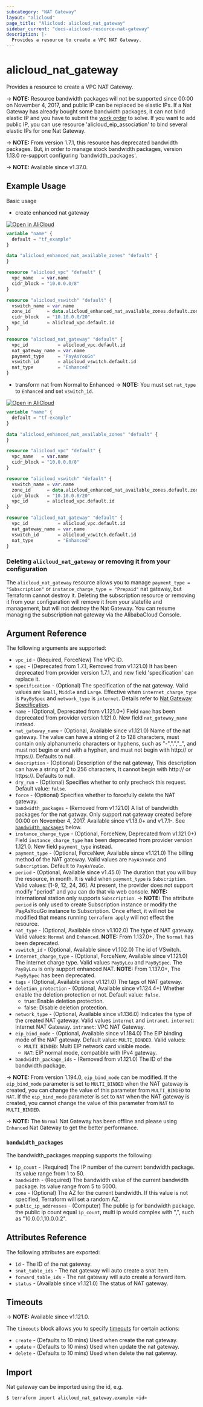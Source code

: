 ```yaml
---
subcategory: "NAT Gateway"
layout: "alicloud"
page_title: "Alicloud: alicloud_nat_gateway"
sidebar_current: "docs-alicloud-resource-nat-gateway"
description: |-
  Provides a resource to create a VPC NAT Gateway.
---
```


# alicloud_nat_gateway

Provides a resource to create a VPC NAT Gateway.

-> **NOTE:** Resource bandwidth packages will not be supported since 00:00 on November 4, 2017, and public IP can be replaced be elastic IPs.
If a Nat Gateway has already bought some bandwidth packages, it can not bind elastic IP and you have to submit the [work order](https://selfservice.console.aliyun.com/ticket/createIndex) to solve.
If you want to add public IP, you can use resource 'alicloud_eip_association' to bind several elastic IPs for one Nat Gateway.

-> **NOTE:** From version 1.7.1, this resource has deprecated bandwidth packages.
But, in order to manage stock bandwidth packages, version 1.13.0 re-support configuring 'bandwidth_packages'.

-> **NOTE:** Available since v1.37.0.

## Example Usage

Basic usage

- create enhanced nat gateway
<div style="display: block;margin-bottom: 40px;"><div class="oics-button" style="float: right;position: absolute;margin-bottom: 10px;">
  <a href="https://api.aliyun.com/api-tools/terraform?resource=alicloud_nat_gateway&exampleId=db0b3938-fe52-60c0-dbbc-5d69bbc282dbcb073981&activeTab=example&spm=docs.r.nat_gateway.0.db0b3938fe&intl_lang=EN_US" target="_blank">
    <img alt="Open in AliCloud" src="https://img.alicdn.com/imgextra/i1/O1CN01hjjqXv1uYUlY56FyX_!!6000000006049-55-tps-254-36.svg" style="max-height: 44px; max-width: 100%;">
  </a>
</div></div>

```terraform
variable "name" {
  default = "tf_example"
}

data "alicloud_enhanced_nat_available_zones" "default" {
}

resource "alicloud_vpc" "default" {
  vpc_name   = var.name
  cidr_block = "10.0.0.0/8"
}

resource "alicloud_vswitch" "default" {
  vswitch_name = var.name
  zone_id      = data.alicloud_enhanced_nat_available_zones.default.zones.0.zone_id
  cidr_block   = "10.10.0.0/20"
  vpc_id       = alicloud_vpc.default.id
}

resource "alicloud_nat_gateway" "default" {
  vpc_id           = alicloud_vpc.default.id
  nat_gateway_name = var.name
  payment_type     = "PayAsYouGo"
  vswitch_id       = alicloud_vswitch.default.id
  nat_type         = "Enhanced"
}
```

- transform nat from Normal to Enhanced
-> **NOTE:** You must set `nat_type` to `Enhanced` and set `vswitch_id`.

<div style="display: block;margin-bottom: 40px;"><div class="oics-button" style="float: right;position: absolute;margin-bottom: 10px;">
  <a href="https://api.aliyun.com/api-tools/terraform?resource=alicloud_nat_gateway&exampleId=690738fa-c76a-212e-6a46-8df639ab287a9e7e8b40&activeTab=example&spm=docs.r.nat_gateway.1.690738fac7&intl_lang=EN_US" target="_blank">
    <img alt="Open in AliCloud" src="https://img.alicdn.com/imgextra/i1/O1CN01hjjqXv1uYUlY56FyX_!!6000000006049-55-tps-254-36.svg" style="max-height: 44px; max-width: 100%;">
  </a>
</div></div>

```terraform
variable "name" {
  default = "tf-example"
}

data "alicloud_enhanced_nat_available_zones" "default" {
}

resource "alicloud_vpc" "default" {
  vpc_name   = var.name
  cidr_block = "10.0.0.0/8"
}

resource "alicloud_vswitch" "default" {
  vswitch_name = var.name
  zone_id      = data.alicloud_enhanced_nat_available_zones.default.zones.0.zone_id
  cidr_block   = "10.10.0.0/20"
  vpc_id       = alicloud_vpc.default.id
}

resource "alicloud_nat_gateway" "default" {
  vpc_id           = alicloud_vpc.default.id
  nat_gateway_name = var.name
  vswitch_id       = alicloud_vswitch.default.id
  nat_type         = "Enhanced"
}
```

### Deleting `alicloud_nat_gateway` or removing it from your configuration

The `alicloud_nat_gateway` resource allows you to manage `payment_type = "Subscription"` or `instance_charge_type = "Prepaid"` nat gateway, but Terraform cannot destroy it.
Deleting the subscription resource or removing it from your configuration
will remove it from your statefile and management, but will not destroy the Nat Gateway.
You can resume managing the subscription nat gateway via the AlibabaCloud Console.

## Argument Reference

The following arguments are supported:

* `vpc_id` - (Required, ForceNew) The VPC ID.
* `spec` - (Deprecated from 1.7.1, Removed from v1.121.0) It has been deprecated from provider version 1.7.1, and new field 'specification' can replace it.
* `specification` - (Optional) The specification of the nat gateway. Valid values are `Small`, `Middle` and `Large`. Effective when `internet_charge_type` is `PayBySpec` and `network_type` is `internet`. Details refer to [Nat Gateway Specification](https://help.aliyun.com/document_detail/203500.html).
* `name` - (Optional,  Deprecated from v1.121.0+) Field `name` has been deprecated from provider version 1.121.0. New field `nat_gateway_name` instead.
* `nat_gateway_name` - (Optional, Available since v1.121.0) Name of the nat gateway. The value can have a string of 2 to 128 characters, must contain only alphanumeric characters or hyphens, such as "-",".","_", and must not begin or end with a hyphen, and must not begin with http:// or https://. Defaults to null.
* `description` - (Optional) Description of the nat gateway, This description can have a string of 2 to 256 characters, It cannot begin with http:// or https://. Defaults to null.
* `dry_run` - (Optional) Specifies whether to only precheck this request. Default value: `false`.
* `force` - (Optional) Specifies whether to forcefully delete the NAT gateway.
* `bandwidth_packages` - (Removed from v1.121.0) A list of bandwidth packages for the nat gatway. Only support nat gateway created before 00:00 on November 4, 2017. Available since v1.13.0+ and v1.7.1-. See [`bandwidth_packages`](#bandwidth_packages) below.
* `instance_charge_type` - (Optional, ForceNew,  Deprecated from v1.121.0+) Field `instance_charge_type` has been deprecated from provider version 1.121.0. New field `payment_type` instead.
* `payment_type` - (Optional, ForceNew, Available since v1.121.0) The billing method of the NAT gateway. Valid values are `PayAsYouGo` and `Subscription`. Default to `PayAsYouGo`.
* `period` - (Optional, Available since v1.45.0) The duration that you will buy the resource, in month. It is valid when `payment_type` is `Subscription`. Valid values: [1-9, 12, 24, 36]. At present, the provider does not support modify "period" and you can do that via web console. **NOTE:** International station only supports `Subscription`.
-> **NOTE:** The attribute `period` is only used to create Subscription instance or modify the PayAsYouGo instance to Subscription. Once effect, it will not be modified that means running `terraform apply` will not effect the resource.
* `nat_type` - (Optional, Available since v1.102.0) The type of NAT gateway. Valid values: `Normal` and `Enhanced`. **NOTE:** From 1.137.0+,  The `Normal` has been deprecated.
* `vswitch_id` - (Optional, Available since v1.102.0) The id of VSwitch.
* `internet_charge_type` - (Optional, ForceNew, Available since v1.121.0) The internet charge type. Valid values `PayByLcu` and `PayBySpec`. The `PayByLcu` is only support enhanced NAT. **NOTE:** From 1.137.0+, The `PayBySpec` has been deprecated. 
* `tags` - (Optional, Available since v1.121.0) The tags of NAT gateway.
* `deletion_protection` - (Optional, Available since v1.124.4+) Whether enable the deletion protection or not. Default value: `false`.
  - true: Enable deletion protection.
  - false: Disable deletion protection.
* `network_type` - (Optional, Available since v1.136.0) Indicates the type of the created NAT gateway. Valid values `internet` and `intranet`. `internet`: Internet NAT Gateway. `intranet`: VPC NAT Gateway.
* `eip_bind_mode` - (Optional, Available since v1.184.0) The EIP binding mode of the NAT gateway. Default value: `MULTI_BINDED`. Valid values:
  - `MULTI_BINDED`: Multi EIP network card visible mode.
  - `NAT`: EIP normal mode, compatible with IPv4 gateway.
* `bandwidth_package_ids` - (Removed from v1.121.0) The ID of the bandwidth package.

-> **NOTE:** From version 1.194.0, `eip_bind_mode` can be modified. If the `eip_bind_mode` parameter is set to `MULTI_BINDED` when the NAT gateway is created, you can change the value of this parameter from `MULTI_BINDED` to `NAT`. If the `eip_bind_mode` parameter is set to `NAT` when the NAT gateway is created, you cannot change the value of this parameter from `NAT` to `MULTI_BINDED`.

-> **NOTE:** The `Normal` Nat Gateway has been offline and please using `Enhanced` Nat Gateway to get the better performance. 

### `bandwidth_packages`
The bandwidth_packages mapping supports the following:

* `ip_count` - (Required) The IP number of the current bandwidth package. Its value range from 1 to 50.
* `bandwidth` - (Required) The bandwidth value of the current bandwidth package. Its value range from 5 to 5000.
* `zone` - (Optional) The AZ for the current bandwidth. If this value is not specified, Terraform will set a random AZ.
* `public_ip_addresses` - (Computer) The public ip for bandwidth package. the public ip count equal `ip_count`, multi ip would complex with ",", such as "10.0.0.1,10.0.0.2".

## Attributes Reference

The following attributes are exported:

* `id` - The ID of the nat gateway.
* `snat_table_ids` - The nat gateway will auto create a snat item.
* `forward_table_ids` - The nat gateway will auto create a forward item.
* `status` - (Available since v1.121.0) The status of NAT gateway.

## Timeouts

-> **NOTE:** Available since v1.121.0.

The `timeouts` block allows you to specify [timeouts](https://www.terraform.io/docs/configuration-0-11/resources.html#timeouts) for certain actions:

* `create` - (Defaults to 10 mins) Used when create the nat gateway.
* `update` - (Defaults to 10 mins) Used when update the nat gateway.
* `delete` - (Defaults to 10 mins) Used when delete the nat gateway.

## Import

Nat gateway can be imported using the id, e.g.

```shell
$ terraform import alicloud_nat_gateway.example <id>
```
